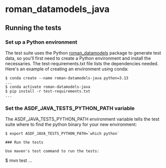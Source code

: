 # roman_datamodels_java

## Running the tests

### Set up a Python environment

The test suite uses the Python [roman_datamodels](https://github.com/spacetelescope/roman_datamodels) package to generate
test data, so you'll first need to create a Python environment and install the necessaries.  The test-requirements.txt file
lists the dependencies needed.  Here's an example of creating an environment using conda:

```
$ conda create --name roman-datamodels-java python=3.13
...
$ conda activate roman-datamodels-java
$ pip install -r test-requirements.txt
...
```

### Set the ASDF_JAVA_TESTS_PYTHON_PATH variable

The ASDF_JAVA_TESTS_PYTHON_PATH environment variable tells the test suite where to find
the python binary for your new environment:

```
$ export ASDF_JAVA_TESTS_PYTHON_PATH=`which python`

### Run the tests

Use maven's test command to run the tests:

```
$ mvn test
...
```

